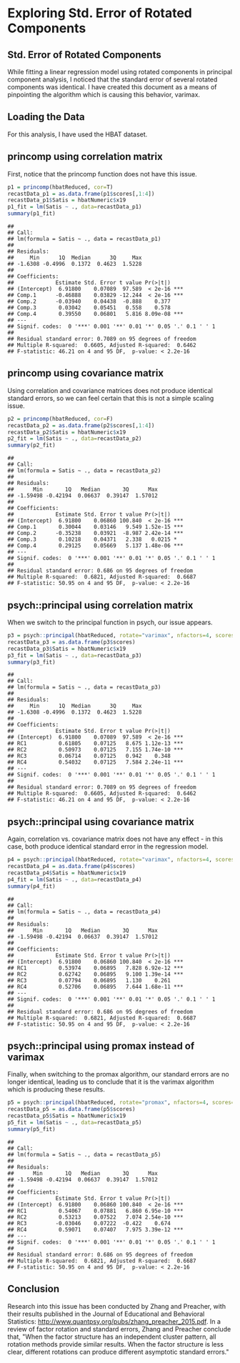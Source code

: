 Exploring Std. Error of Rotated Components
================

Std. Error of Rotated Components
--------------------------------

While fitting a linear regression model using rotated components in principal component analysis, I noticed that the standard error of several rotated components was identical. I have created this document as a means of pinpointing the algorithm which is causing this behavior, varimax.

Loading the Data
----------------

For this analysis, I have used the HBAT dataset.

princomp using correlation matrix
---------------------------------

First, notice that the princomp function does not have this issue.

``` r
p1 = princomp(hbatReduced, cor=T)
recastData_p1 = as.data.frame(p1$scores[,1:4])
recastData_p1$Satis = hbatNumeric$x19
p1_fit = lm(Satis ~ ., data=recastData_p1)
summary(p1_fit)
```

    ## 
    ## Call:
    ## lm(formula = Satis ~ ., data = recastData_p1)
    ## 
    ## Residuals:
    ##     Min      1Q  Median      3Q     Max 
    ## -1.6308 -0.4996  0.1372  0.4623  1.5228 
    ## 
    ## Coefficients:
    ##             Estimate Std. Error t value Pr(>|t|)    
    ## (Intercept)  6.91800    0.07089  97.589  < 2e-16 ***
    ## Comp.1      -0.46888    0.03829 -12.244  < 2e-16 ***
    ## Comp.2      -0.03940    0.04438  -0.888    0.377    
    ## Comp.3       0.03042    0.05451   0.558    0.578    
    ## Comp.4       0.39550    0.06801   5.816 8.09e-08 ***
    ## ---
    ## Signif. codes:  0 '***' 0.001 '**' 0.01 '*' 0.05 '.' 0.1 ' ' 1
    ## 
    ## Residual standard error: 0.7089 on 95 degrees of freedom
    ## Multiple R-squared:  0.6605, Adjusted R-squared:  0.6462 
    ## F-statistic: 46.21 on 4 and 95 DF,  p-value: < 2.2e-16

princomp using covariance matrix
--------------------------------

Using correlation and covariance matrices does not produce identical standard errors, so we can feel certain that this is not a simple scaling issue.

``` r
p2 = princomp(hbatReduced, cor=F)
recastData_p2 = as.data.frame(p2$scores[,1:4])
recastData_p2$Satis = hbatNumeric$x19
p2_fit = lm(Satis ~ ., data=recastData_p2)
summary(p2_fit)
```

    ## 
    ## Call:
    ## lm(formula = Satis ~ ., data = recastData_p2)
    ## 
    ## Residuals:
    ##      Min       1Q   Median       3Q      Max 
    ## -1.59498 -0.42194  0.06637  0.39147  1.57012 
    ## 
    ## Coefficients:
    ##             Estimate Std. Error t value Pr(>|t|)    
    ## (Intercept)  6.91800    0.06860 100.840  < 2e-16 ***
    ## Comp.1       0.30044    0.03146   9.549 1.52e-15 ***
    ## Comp.2      -0.35238    0.03921  -8.987 2.42e-14 ***
    ## Comp.3       0.10218    0.04371   2.338   0.0215 *  
    ## Comp.4       0.29125    0.05669   5.137 1.48e-06 ***
    ## ---
    ## Signif. codes:  0 '***' 0.001 '**' 0.01 '*' 0.05 '.' 0.1 ' ' 1
    ## 
    ## Residual standard error: 0.686 on 95 degrees of freedom
    ## Multiple R-squared:  0.6821, Adjusted R-squared:  0.6687 
    ## F-statistic: 50.95 on 4 and 95 DF,  p-value: < 2.2e-16

psych::principal using correlation matrix
-----------------------------------------

When we switch to the principal function in psych, our issue appears.

``` r
p3 = psych::principal(hbatReduced, rotate="varimax", nfactors=4, scores=TRUE, covar=FALSE)
recastData_p3 = as.data.frame(p3$scores)
recastData_p3$Satis = hbatNumeric$x19
p3_fit = lm(Satis ~ ., data=recastData_p3)
summary(p3_fit)
```

    ## 
    ## Call:
    ## lm(formula = Satis ~ ., data = recastData_p3)
    ## 
    ## Residuals:
    ##     Min      1Q  Median      3Q     Max 
    ## -1.6308 -0.4996  0.1372  0.4623  1.5228 
    ## 
    ## Coefficients:
    ##             Estimate Std. Error t value Pr(>|t|)    
    ## (Intercept)  6.91800    0.07089  97.589  < 2e-16 ***
    ## RC1          0.61805    0.07125   8.675 1.12e-13 ***
    ## RC2          0.50973    0.07125   7.155 1.74e-10 ***
    ## RC3          0.06714    0.07125   0.942    0.348    
    ## RC4          0.54032    0.07125   7.584 2.24e-11 ***
    ## ---
    ## Signif. codes:  0 '***' 0.001 '**' 0.01 '*' 0.05 '.' 0.1 ' ' 1
    ## 
    ## Residual standard error: 0.7089 on 95 degrees of freedom
    ## Multiple R-squared:  0.6605, Adjusted R-squared:  0.6462 
    ## F-statistic: 46.21 on 4 and 95 DF,  p-value: < 2.2e-16

psych::principal using covariance matrix
----------------------------------------

Again, correlation vs. covariance matrix does not have any effect - in this case, both produce identical standard error in the regression model.

``` r
p4 = psych::principal(hbatReduced, rotate="varimax", nfactors=4, scores=TRUE, covar=TRUE)
recastData_p4 = as.data.frame(p4$scores)
recastData_p4$Satis = hbatNumeric$x19
p4_fit = lm(Satis ~ ., data=recastData_p4)
summary(p4_fit)
```

    ## 
    ## Call:
    ## lm(formula = Satis ~ ., data = recastData_p4)
    ## 
    ## Residuals:
    ##      Min       1Q   Median       3Q      Max 
    ## -1.59498 -0.42194  0.06637  0.39147  1.57012 
    ## 
    ## Coefficients:
    ##             Estimate Std. Error t value Pr(>|t|)    
    ## (Intercept)  6.91800    0.06860 100.840  < 2e-16 ***
    ## RC1          0.53974    0.06895   7.828 6.92e-12 ***
    ## RC2          0.62742    0.06895   9.100 1.39e-14 ***
    ## RC3          0.07794    0.06895   1.130    0.261    
    ## RC4          0.52706    0.06895   7.644 1.68e-11 ***
    ## ---
    ## Signif. codes:  0 '***' 0.001 '**' 0.01 '*' 0.05 '.' 0.1 ' ' 1
    ## 
    ## Residual standard error: 0.686 on 95 degrees of freedom
    ## Multiple R-squared:  0.6821, Adjusted R-squared:  0.6687 
    ## F-statistic: 50.95 on 4 and 95 DF,  p-value: < 2.2e-16

psych::principal using promax instead of varimax
------------------------------------------------

Finally, when switching to the promax algorithm, our standard errors are no longer identical, leading us to conclude that it is the varimax algorithm which is producing these results.

``` r
p5 = psych::principal(hbatReduced, rotate="promax", nfactors=4, scores=TRUE, covar=TRUE)
recastData_p5 = as.data.frame(p5$scores)
recastData_p5$Satis = hbatNumeric$x19
p5_fit = lm(Satis ~ ., data=recastData_p5)
summary(p5_fit)
```

    ## 
    ## Call:
    ## lm(formula = Satis ~ ., data = recastData_p5)
    ## 
    ## Residuals:
    ##      Min       1Q   Median       3Q      Max 
    ## -1.59498 -0.42194  0.06637  0.39147  1.57012 
    ## 
    ## Coefficients:
    ##             Estimate Std. Error t value Pr(>|t|)    
    ## (Intercept)  6.91800    0.06860 100.840  < 2e-16 ***
    ## RC1          0.54067    0.07881   6.860 6.95e-10 ***
    ## RC2          0.53213    0.07522   7.074 2.54e-10 ***
    ## RC3         -0.03046    0.07222  -0.422    0.674    
    ## RC4          0.59071    0.07407   7.975 3.39e-12 ***
    ## ---
    ## Signif. codes:  0 '***' 0.001 '**' 0.01 '*' 0.05 '.' 0.1 ' ' 1
    ## 
    ## Residual standard error: 0.686 on 95 degrees of freedom
    ## Multiple R-squared:  0.6821, Adjusted R-squared:  0.6687 
    ## F-statistic: 50.95 on 4 and 95 DF,  p-value: < 2.2e-16

Conclusion
----------

Research into this issue has been conducted by Zhang and Preacher, with their results published in the Journal of Educational and Behavioral Statistics: <http://www.quantpsy.org/pubs/zhang_preacher_2015.pdf>. In a review of factor rotation and standard errors, Zhang and Preacher conclude that, "When the factor structure has an independent cluster pattern, all rotation methods provide similar results. When the factor structure is less clear, different rotations can produce different asymptotic standard errors."
